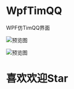 # WpfTimQQ
WPF仿TimQQ界面

![预览图](https://github.com/vaemc/WpfTimQQ/blob/master/tim1.png)

![预览图](https://github.com/vaemc/WpfTimQQ/blob/master/tim2.gif)


# 喜欢欢迎Star
